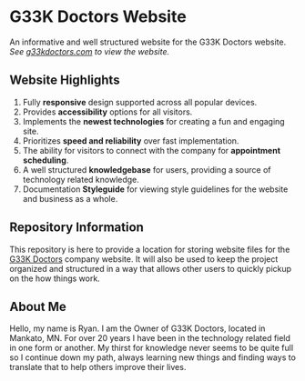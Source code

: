 # G33K Doctors Website
An informative and well structured website for the G33K Doctors website.  
_See [g33kdoctors.com](https://www.g33kdoctors.com/) to view the website._

## Website Highlights
1. Fully __responsive__ design supported across all popular devices.
2. Provides __accessibility__ options for all visitors.
3. Implements the __newest technologies__ for creating a fun and engaging site.
4. Prioritizes __speed and reliability__ over fast implementation.
5. The ability for visitors to connect with the company for __appointment scheduling__.
6. A well structured __knowledgebase__ for users, providing a source of technology related knowledge.
7. Documentation __Styleguide__ for viewing style guidelines for the website and business as a whole.

## Repository Information
This repository is here to provide a location for storing website files for the [G33K Doctors](https://www.g33kdoctors.com) company website.
It will also be used to keep the project organized and structured in a way that allows other users to quickly pickup on the how things work.

## About Me
Hello, my name is Ryan. I am the Owner of G33K Doctors, located in Mankato, MN. For over 20 years I have been in the technology related field in one form or another.
My thirst for knowledge never seems to be quite full so I continue down my path, always learning new things and finding ways to translate that to help others improve their lives.

